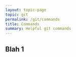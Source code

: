 ```yaml
---
layout: topic-page
topic: git
permalink: /git/commands
title: Commands
summary: Helpful git commands
---
```



## Blah 1

